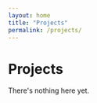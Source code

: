 ```yaml
---
layout: home
title: "Projects"
permalink: /projects/
---
```


# Projects

There's nothing here yet.